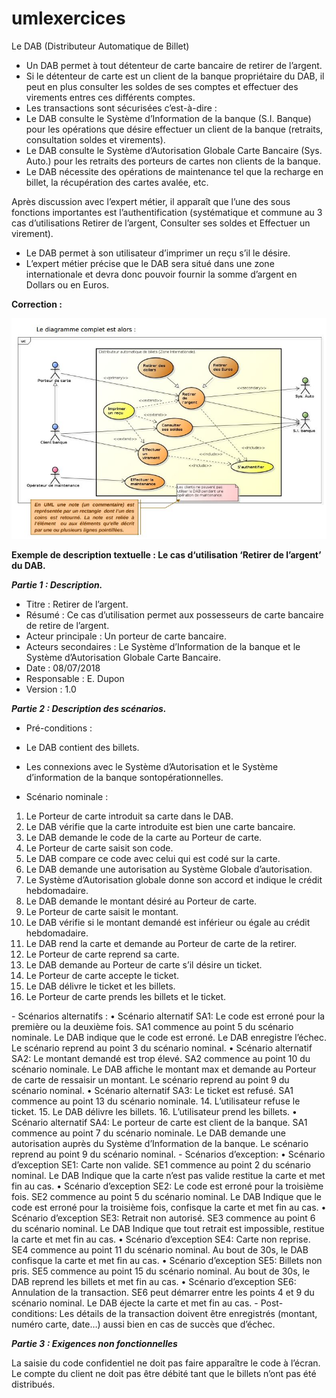 # umlexercices

Le DAB (Distributeur Automatique de Billet)

- Un DAB permet à tout détenteur de carte bancaire de retirer de l’argent.
- Si le détenteur de carte est un client de la banque propriétaire du DAB, il peut en plus consulter les soldes de ses comptes et effectuer des virements entres ces différents comptes.
- Les transactions sont sécurisées c’est-à-dire :
- Le DAB consulte le Système d’Information de la banque (S.I. Banque) pour les opérations que désire effectuer un client de la banque (retraits, consultation soldes et virements).
- Le DAB consulte le Système d’Autorisation Globale Carte Bancaire (Sys. Auto.) pour les retraits des porteurs de cartes non clients de la banque.
- Le DAB nécessite des opérations de maintenance tel que la recharge en billet, la récupération des cartes avalée, etc.

Après discussion avec l’expert métier, il apparaît que l’une des sous fonctions importantes est
l’authentification (systématique et commune au 3 cas d’utilisations Retirer de l’argent,
Consulter ses soldes et Effectuer un virement).
- Le DAB permet à son utilisateur d’imprimer un reçu s’il le désire.
- L’expert métier précise que le DAB sera situé dans une zone internationale et devra donc pouvoir fournir la somme d’argent en Dollars ou en Euros.

__Correction :__

![img](https://github.com/toufik17/umlexercices/blob/master/dab.JPG)

__Exemple de description textuelle : Le cas d‘utilisation ‘Retirer de l’argent’ du DAB.__

___Partie 1 : Description.___

- Titre : Retirer de l’argent.
- Résumé : Ce cas d’utilisation permet aux possesseurs de carte bancaire de retire de l’argent.
- Acteur principale : Un porteur de carte bancaire.
- Acteurs secondaires : Le Système d’Information de la banque et le Système d’Autorisation Globale Carte Bancaire.
- Date : 08/07/2018
- Responsable : E. Dupon
- Version : 1.0

___Partie 2 : Description des scénarios.___

- Pré-conditions :
- Le DAB contient des billets.
- Les connexions avec le Système d’Autorisation et le Système d’information de la banque sontopérationnelles.

- Scénario nominale :
<ol>
   <li>Le Porteur de carte introduit sa carte dans le DAB.</li>
   <li>Le DAB vérifie que la carte introduite est bien une carte bancaire.</li>
   <li>Le DAB demande le code de la carte au Porteur de carte.</li>
   <li>Le Porteur de carte saisit son code.</li>
   <li>Le DAB compare ce code avec celui qui est codé sur la carte.</li>
   <li>Le DAB demande une autorisation au Système Globale d’autorisation.</li>
   <li>Le Système d’Autorisation globale donne son accord et indique le crédit hebdomadaire.</li>
   <li>Le DAB demande le montant désiré au Porteur de carte.</li>
   <li>Le Porteur de carte saisit le montant.</li>
   <li>Le DAB vérifie si le montant demandé est inférieur ou égale au crédit hebdomadaire.</li>
   <li>Le DAB rend la carte et demande au Porteur de carte de la retirer.</li>
   <li>Le Porteur de carte reprend sa carte.</li>
   <li>Le DAB demande au Porteur de carte s’il désire un ticket.</li>
   <li>Le Porteur de carte accepte le ticket.</li>
   <li>Le DAB délivre le ticket et les billets.</li>
   <li>Le Porteur de carte prends les billets et le ticket.</li>
</ol>
- Scénarios alternatifs :
• Scénario alternatif SA1: 
    Le code est erroné pour la première ou la deuxième fois.
    SA1 commence au point 5 du scénario nominale.
    Le DAB indique que le code est erroné.
    Le DAB enregistre l’échec.
    Le scénario reprend au point 3 du scénario nominal.
• Scénario alternatif SA2: 
    Le montant demandé est trop élevé.
    SA2 commence au point 10 du scénario nominale.
    Le DAB affiche le montant max et demande au Porteur de carte de ressaisir un montant.
    Le scénario reprend au point 9 du scénario nominal.
• Scénario alternatif SA3: 
    Le ticket est refusé.
    SA1 commence au point 13 du scénario nominale.
    14. L’utilisateur refuse le ticket.
    15. Le DAB délivre les billets.
    16. L’utilisateur prend les billets.
• Scénario alternatif SA4: Le porteur de carte est client de la banque.
SA1 commence au point 7 du scénario nominale.
Le DAB demande une autorisation auprès du Système d’Information de la banque.
Le scénario reprend au point 9 du scénario nominal.
- Scénarios d’exception:
• Scénario d’exception SE1: Carte non valide.
SE1 commence au point 2 du scénario nominal.
Le DAB Indique que la carte n’est pas valide restitue la carte et met fin au cas.
• Scénario d’exception SE2: Le code est erroné pour la troisième fois.
SE2 commence au point 5 du scénario nominal.
Le DAB Indique que le code est erroné pour la troisième fois, confisque la carte et met fin au cas.
• Scénario d’exception SE3: Retrait non autorisé.
SE3 commence au point 6 du scénario nominal.
Le DAB Indique que tout retrait est impossible, restitue la carte et met fin au cas.
• Scénario d’exception SE4: Carte non reprise.
SE4 commence au point 11 du scénario nominal.
Au bout de 30s, le DAB confisque la carte et met fin au cas.
• Scénario d’exception SE5: Billets non pris.
SE5 commence au point 15 du scénario nominal.
Au bout de 30s, le DAB reprend les billets et met fin au cas.
• Scénario d’exception SE6: Annulation de la transaction.
SE6 peut démarrer entre les points 4 et 9 du scénario nominal.
Le DAB éjecte la carte et met fin au cas.
- Post-conditions:
Les détails de la transaction doivent être enregistrés (montant, numéro carte, date…) aussi bien
en cas de succès que d’échec.

___Partie 3 : Exigences non fonctionnelles___

La saisie du code confidentiel ne doit pas faire apparaître le code à l’écran.
Le compte du client ne doit pas être débité tant que le billets n’ont pas été distribués.
